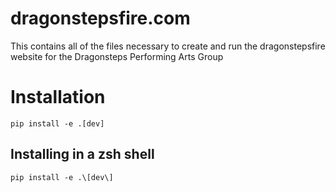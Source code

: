 # dragonstepsfire.com
This contains all of the files necessary to create and run the dragonstepsfire website for the Dragonsteps Performing Arts Group

# Installation

`pip install -e .[dev]`

## Installing in a  zsh shell

`pip install -e .\[dev\]`
